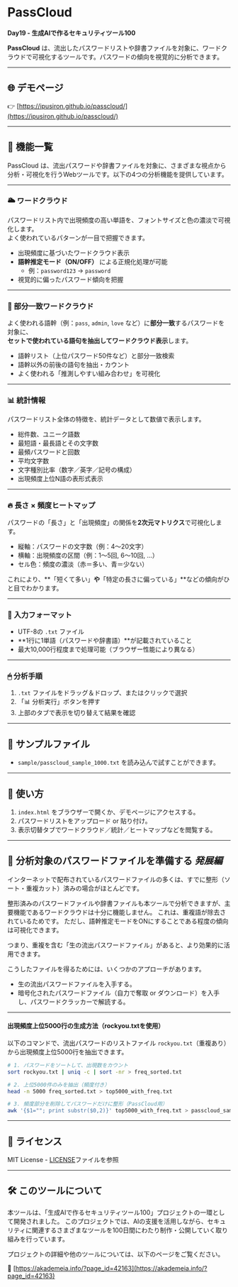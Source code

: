 # PassCloud

**Day19 - 生成AIで作るセキュリティツール100**

**PassCloud** は、流出したパスワードリストや辞書ファイルを対象に、ワードクラウドで可視化するツールです。パスワードの傾向を視覚的に分析できます。

---
## 🌐 デモページ

👉 [https://ipusiron.github.io/passcloud/](https://ipusiron.github.io/passcloud/)

---

## 🔧 機能一覧

PassCloud は、流出パスワードや辞書ファイルを対象に、さまざまな視点から分析・可視化を行うWebツールです。以下の4つの分析機能を提供しています。

---

### 🌥 ワードクラウド

パスワードリスト内で出現頻度の高い単語を、フォントサイズと色の濃淡で可視化します。  
よく使われているパターンが一目で把握できます。

- 出現頻度に基づいたワードクラウド表示
- **語幹推定モード（ON/OFF）** による正規化処理が可能
  - 例：`password123` → `password`
- 視覚的に偏ったパスワード傾向を把握

---

### 🧩 部分一致ワードクラウド

よく使われる語幹（例：`pass`, `admin`, `love` など）に**部分一致**するパスワードを対象に、  
**セットで使われている語句を抽出してワードクラウド表示**します。

- 語幹リスト（上位パスワード50件など）と部分一致検索
- 語幹以外の前後の語句を抽出・カウント
- よく使われる「推測しやすい組み合わせ」を可視化

---

### 📊 統計情報

パスワードリスト全体の特徴を、統計データとして数値で表示します。

- 総件数、ユニーク語数
- 最短語・最長語とその文字数
- 最頻パスワードと回数
- 平均文字数
- 文字種別比率（数字／英字／記号の構成）
- 出現頻度上位N語の表形式表示

---

### 🔥 長さ × 頻度ヒートマップ

パスワードの「長さ」と「出現頻度」の関係を**2次元マトリクス**で可視化します。

- 縦軸：パスワードの文字数（例：4〜20文字）
- 横軸：出現頻度の区間（例：1〜5回, 6〜10回, …）
- セル色：頻度の濃淡（赤＝多い、青＝少ない）

これにより、**「短くて多い」**や**「特定の長さに偏っている」**などの傾向がひと目でわかります。

---

### 📁 入力フォーマット

- UTF-8の `.txt` ファイル
- **1行に1単語（パスワードや辞書語）**が記載されていること
- 最大10,000行程度まで処理可能（ブラウザー性能により異なる）

---

### 🖱 分析手順

1. `.txt` ファイルをドラッグ＆ドロップ、またはクリックで選択
2. 「📊 分析実行」ボタンを押す
3. 上部のタブで表示を切り替えて結果を確認

---
## 📁 サンプルファイル
- `sample/passcloud_sample_1000.txt` を読み込んで試すことができます。

---

## 🚀 使い方
1. `index.html` をブラウザーで開くか、デモページにアクセスする。
2. パスワードリストをアップロード or 貼り付け。
3. 表示切替タブでワードクラウド／統計／ヒートマップなどを閲覧する。

---
## 🔧 分析対象のパスワードファイルを準備する *発展編*

インターネットで配布されているパスワードファイルの多くは、すでに整形（ソート・重複カット）済みの場合がほとんどです。

整形済みのパスワードファイルや辞書ファイルも本ツールで分析できますが、主要機能であるワードクラウドは十分に機能しません。
これは、重複語が除去されているためです。
ただし、語幹推定モードをONにすることである程度の傾向は可視化できます。

つまり、重複を含む「生の流出パスワードファイル」があると、より効果的に活用できます。

こうしたファイルを得るためには、いくつかのアプローチがあります。

- 生の流出パスワードファイルを入手する。
- 暗号化されたパスワードファイル（自力で奪取 or ダウンロード）を入手し、パスワードクラッカーで解読する。

---

#### 出現頻度上位5000行の生成方法（rockyou.txtを使用）

以下のコマンドで、流出パスワードのリストファイル `rockyou.txt`（重複あり）から出現頻度上位5000行を抽出できます。

```bash
# 1. パスワードをソートして、出現数をカウント
sort rockyou.txt | uniq -c | sort -nr > freq_sorted.txt

# 2. 上位5000件のみを抽出（頻度付き）
head -n 5000 freq_sorted.txt > top5000_with_freq.txt

# 3. 頻度部分を削除してパスワードだけに整形（PassCloud用）
awk '{$1=""; print substr($0,2)}' top5000_with_freq.txt > passcloud_sample_top5000.txt
```

---
## 📄 ライセンス

MIT License - [LICENSE](LICENSE)ファイルを参照

---
## 🛠 このツールについて

本ツールは、「生成AIで作るセキュリティツール100」プロジェクトの一環として開発されました。 このプロジェクトでは、AIの支援を活用しながら、セキュリティに関連するさまざまなツールを100日間にわたり制作・公開していく取り組みを行っています。

プロジェクトの詳細や他のツールについては、以下のページをご覧ください。

🔗 [https://akademeia.info/?page_id=42163](https://akademeia.info/?page_id=42163)
